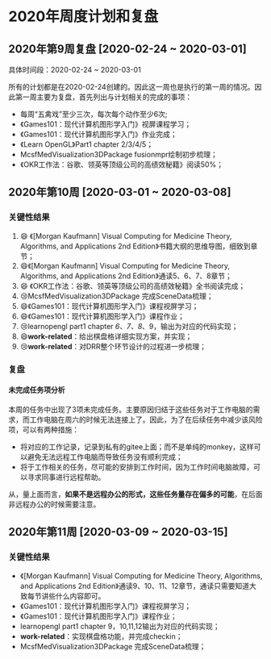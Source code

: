 # 2020年周度计划和复盘

## 2020年第9周复盘 [2020-02-24 ~ 2020-03-01]

具体时间段：2020-02-24 ~ 2020-03-01

所有的计划都是在2020-02-24创建的。因此这一周也是执行的第一周的情况。因此第一周主要为复盘，首先列出与计划相关的完成的事项：

- 每周“五禽戏”至少三次，每次每个动作至少6次;
- 《Games101：现代计算机图形学入门》视屏课程学习；
- 《Games101：现代计算机图形学入门》作业完成；
- 《Learn OpenGL》Part1 chapter 2/3/4/5；
- McsfMedVisualization3DPackage fusionmpr绘制初步梳理；
- 《OKR工作法：谷歌、领英等顶级公司的高绩效秘籍》阅读50%；

## 2020年第10周 [2020-03-01 ~ 2020-03-08]

### 关键性结果

1. :smile: 《[Morgan Kaufmann] Visual Computing for Medicine Theory, Algorithms, and Applications 2nd Edition》书籍大纲的思维导图，细致到章节；
2. :smile:《[Morgan Kaufmann] Visual Computing for Medicine Theory, Algorithms, and Applications 2nd Edition》通读5、6、7、8章节；
3. :smile: 《OKR工作法：谷歌、领英等顶级公司的高绩效秘籍》全书阅读完成；
4. :cry:McsfMedVisualization3DPackage 完成SceneData梳理；
5. :smile:《Games101：现代计算机图形学入门》课程视屏学习；
6. :smile:《Games101：现代计算机图形学入门》课程作业；
7. :cry:learnopengl part1 chapter *6、7、8*、9，输出为对应的代码实现；
8. :smile:**work-related**：给出棋盘格详细实现方案，并实现；
9. :cry:**work-related**：对DRR整个环节设计的过程进一步梳理；

### 复盘

#### 未完成任务项分析

本周的任务中出现了3项未完成任务。主要原因归结于这些任务对于工作电脑的需求，而工作电脑在周六的时候无法连接上了。因此，为了在后续任务中减少该风险项，可以有两种措施：

- 将对应的工作记录，记录到私有的gitee上面；而不是单纯的monkey，这样可以避免无法远程工作电脑而导致任务没有顺利完成；
- 将于工作相关的任务，尽可能的安排到工作时间，因为工作时间电脑故障，可以寻求同事进行远程帮助。

从，量上面而言，**如果不是远程办公的形式，这些任务量存在偏多的可能**，在后面非远程办公的时候需要注意。

## 2020年第11周 [2020-03-09 ~ 2020-03-15]

### 关键性结果

- 《[Morgan Kaufmann] Visual Computing for Medicine Theory, Algorithms, and Applications 2nd Edition》通读9、10、11、12章节，通读只需要知道大致每节讲些什么内容即可。
- 《Games101：现代计算机图形学入门》课程视屏学习；
- 《Games101：现代计算机图形学入门》课程作业；
- learnopengl part1 chapter 9，10,11,12输出为对应的代码实现；
- **work-related**：实现棋盘格功能，并完成checkin；
- McsfMedVisualization3DPackage 完成SceneData梳理；

